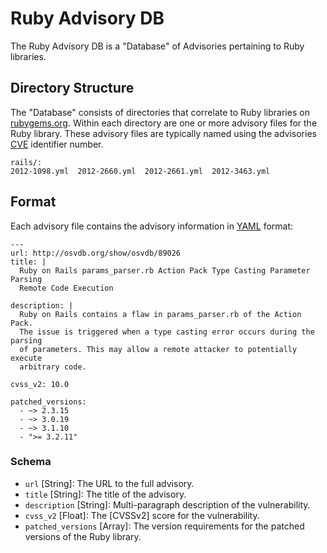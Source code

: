 # Ruby Advisory DB

The Ruby Advisory DB is a "Database" of Advisories pertaining to Ruby libraries.

## Directory Structure

The "Database" consists of directories that correlate to Ruby libraries on
[rubygems.org]. Within each directory are one or more advisory files
for the Ruby library. These advisory files are typically named using
the advisories [CVE] identifier number.

    rails/:
    2012-1098.yml  2012-2660.yml  2012-2661.yml  2012-3463.yml

## Format

Each advisory file contains the advisory information in [YAML] format:

    ---
    url: http://osvdb.org/show/osvdb/89026
    title: |
      Ruby on Rails params_parser.rb Action Pack Type Casting Parameter Parsing
      Remote Code Execution 
    
    description: |
      Ruby on Rails contains a flaw in params_parser.rb of the Action Pack.
      The issue is triggered when a type casting error occurs during the parsing
      of parameters. This may allow a remote attacker to potentially execute
      arbitrary code.
    
    cvss_v2: 10.0
    
    patched_versions:
      - ~> 2.3.15
      - ~> 3.0.19
      - ~> 3.1.10
      - ">= 3.2.11"

### Schema

* `url` \[String\]: The URL to the full advisory.
* `title` \[String\]: The title of the advisory.
* `description` \[String\]: Multi-paragraph description of the vulnerability.
* `cvss_v2` \[Float\]: The [CVSSv2] score for the vulnerability.
* `patched_versions` \[Array<String>\]: The version requirements for the
  patched versions of the Ruby library.

[rubygems.org]: https://rubygems.org/
[CVE]: http://cve.mitre.org/
[YAML]: http://www.yaml.org/
